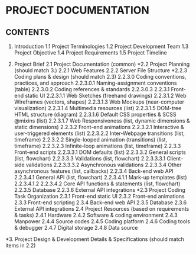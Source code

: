 # PROJECT DOCUMENTATION

## CONTENTS

1. Introduction
  1.1 Project Terminologies
  1.2 Project Development Team
  1.3 Project Objective
  1.4 Project Requirements
  1.5 Project Timeline

2. Project Brief
  2.1 Project Documentation (common)
  *2.2 Project Planning (should match 3.)
    2.2.1 Web Features
    2.2.2 Server File Structure
    *2.2.3 Coding plans & design (should match 2.3)
      2.2.3.0 Coding conventions, practices, and approach
        2.2.3.0.1 Naming-assignment conventions (table)
        2.2.3.0.2 Coding references & standards
        2.2.3.0.3
      2.2.3.1 Front-end static UI
        2.2.3.1.1 Web Sketches (freehand drawings)
        2.2.3.1.2 Web Wireframes (vectors, shapes)
        2.2.3.1.3 Web Mockups (near-computer visualization)
        2.2.3.1.4 Multimedia resources (list)
        2.2.3.1.5 DOM-tree HTML structure (diagram)
        2.2.3.1.6 Default CSS properties & SCSS @mixins (list)
        2.2.3.1.7 Web Responsiveness (list, dynamic dimensions & static dimensions)
      2.2.3.2 Front-end animations
        2.2.3.2.1 Interactive & user-triggered elements (list)
        2.2.3.2.2 Inter-Webpage transitions (list, timeframe)
        2.2.3.2.2 Single-looped animation (transitions) (list, timeframe)
        2.2.3.2.3 Infinite-loop animations (list, timeframe)
      2.2.3.3 Front-end scripts
        2.2.3.3.1 DOM defaults (list)
        2.2.3.3.2 General scripts (list, flowchart)
        2.2.3.3.3 Validations (list, flowchart)
          2.2.3.3.3.1 Client-side validations
          2.2.3.3.3.2 Asynchronous validations
        2.2.3.3.4 Other asynchronous features (list, callbacks)
      2.2.3.4 Back-end web API
        2.2.3.4.1 General API (list, flowchart)
          2.2.3.4.1.1 Mark-up templates (list)
          2.2.3.4.1.2
        2.2.3.4.2 Core API functions & statements (list, flowchart)
      2.2.3.5 Database
      2.2.3.6 External API integrations
  *2.3 Project Coding Task Organization
    2.3.1 Front-end static UI
    2.3.2 Front-end animations
    2.3.3 Front-end scripting
    2.3.4 Back-end web API
    2.3.5 Database
    2.3.6 External API integrations
  2.4 Project Resources (based on requirements & tasks)
    2.4.1 Hardware
    2.4.2 Software & coding environment
    2.4.3 Manpower
    2.4.4 Source codes
    2.4.5 Coding platform
    2.4.6 Coding tools & debugger
    2.4.7 Digital storage
    2.4.8 Data source

*3. Project Design & Development Details & Specifications (should match items in 2.2)